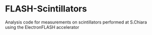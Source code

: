 # FLASH-Scintillators
Analysis code for measurements on scintillators performed at S.Chiara using the ElectronFLASH accelerator
